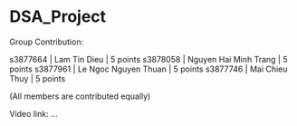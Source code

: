 # DSA_Project

Group Contribution:

s3877664 | Lam Tin Dieu          | 5 points
s3878058 | Nguyen Hai Minh Trang | 5 points
s3877961 | Le Ngoc Nguyen Thuan  | 5 points
s3877746 | Mai Chieu Thuy        | 5 points

(All members are contributed equally)

Video link: ...